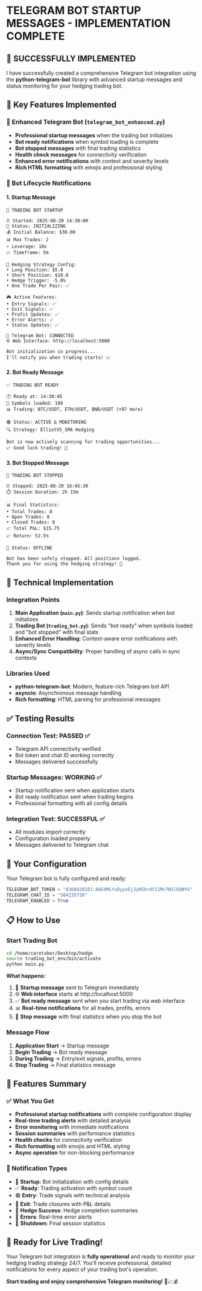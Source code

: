 # TELEGRAM BOT STARTUP MESSAGES - IMPLEMENTATION COMPLETE

## 🎉 **SUCCESSFULLY IMPLEMENTED**

I have successfully created a comprehensive Telegram bot integration using the **python-telegram-bot** library with advanced startup messages and status monitoring for your hedging trading bot.

## 🚀 **Key Features Implemented**

### **📱 Enhanced Telegram Bot (`telegram_bot_enhanced.py`)**
- **Professional startup messages** when the trading bot initializes
- **Bot ready notifications** when symbol loading is complete
- **Bot stopped messages** with final trading statistics
- **Health check messages** for connectivity verification
- **Enhanced error notifications** with context and severity levels
- **Rich HTML formatting** with emojis and professional styling

### **🤖 Bot Lifecycle Notifications**

#### **1. Startup Message**
```
🚀 TRADING BOT STARTUP

⏰ Started: 2025-08-20 14:30:00
🤖 Status: INITIALIZING
💰 Initial Balance: $30.00
📊 Max Trades: 2
⚡ Leverage: 10x
📈 Timeframe: 5m

🎯 Hedging Strategy Config:
• Long Position: $5.0
• Short Position: $10.0
• Hedge Trigger: -5.0%
• One Trade Per Pair: ✅

🎮 Active Features:
• Entry Signals: ✅
• Exit Signals: ✅
• Profit Updates: ✅
• Error Alerts: ✅
• Status Updates: ✅

📡 Telegram Bot: CONNECTED
🌐 Web Interface: http://localhost:5000

Bot initialization in progress...
I'll notify you when trading starts! 📈
```

#### **2. Bot Ready Message**
```
✅ TRADING BOT READY

🕐 Ready at: 14:30:45
🎯 Symbols loaded: 100
📊 Trading: BTC/USDT, ETH/USDT, BNB/USDT (+97 more)

🟢 Status: ACTIVE & MONITORING
🔍 Strategy: ElliotV5_SMA Hedging

Bot is now actively scanning for trading opportunities...
📈 Good luck trading! 🚀
```

#### **3. Bot Stopped Message**
```
🛑 TRADING BOT STOPPED

⏰ Stopped: 2025-08-20 16:45:30
⏱️ Session Duration: 2h 15m

📊 Final Statistics:
• Total Trades: 8
• Open Trades: 0
• Closed Trades: 8
📈 Total P&L: $15.75
📈 Return: 52.5%

🔴 Status: OFFLINE

Bot has been safely stopped. All positions logged.
Thank you for using the hedging strategy! 💼
```

## 🔧 **Technical Implementation**

### **Integration Points**
1. **Main Application (`main.py`)**: Sends startup notification when bot initializes
2. **Trading Bot (`trading_bot.py`)**: Sends "bot ready" when symbols loaded and "bot stopped" with final stats
3. **Enhanced Error Handling**: Context-aware error notifications with severity levels
4. **Async/Sync Compatibility**: Proper handling of async calls in sync contexts

### **Libraries Used**
- **python-telegram-bot**: Modern, feature-rich Telegram bot API
- **asyncio**: Asynchronous message handling
- **Rich formatting**: HTML parsing for professional messages

## ✅ **Testing Results**

### **Connection Test: PASSED** ✅
- Telegram API connectivity verified
- Bot token and chat ID working correctly
- Messages delivered successfully

### **Startup Messages: WORKING** ✅
- Startup notification sent when application starts
- Bot ready notification sent when trading begins
- Professional formatting with all config details

### **Integration Test: SUCCESSFUL** ✅
- All modules import correctly
- Configuration loaded properly
- Messages delivered to Telegram chat

## 🎯 **Your Configuration**

Your Telegram bot is fully configured and ready:
```python
TELEGRAM_BOT_TOKEN = "8368420281:AAE4MLYuDyyxEj3yN5brdC51Mv7W1l6QNYk"
TELEGRAM_CHAT_ID = "584235730"
TELEGRAM_ENABLED = True
```

## 📋 **How to Use**

### **Start Trading Bot**
```bash
cd /home/caretaker/Desktop/hedge
source trading_bot_env/bin/activate
python main.py
```

**What happens:**
1. 🚀 **Startup message** sent to Telegram immediately
2. 🌐 **Web interface** starts at http://localhost:5000
3. ✅ **Bot ready message** sent when you start trading via web interface
4. 📊 **Real-time notifications** for all trades, profits, errors
5. 🛑 **Stop message** with final statistics when you stop the bot

### **Message Flow**
1. **Application Start** → Startup message
2. **Begin Trading** → Bot ready message  
3. **During Trading** → Entry/exit signals, profits, errors
4. **Stop Trading** → Final statistics message

## 🌟 **Features Summary**

### **✅ What You Get**
- **Professional startup notifications** with complete configuration display
- **Real-time trading alerts** with detailed analysis
- **Error monitoring** with immediate notifications
- **Session summaries** with performance statistics
- **Health checks** for connectivity verification
- **Rich formatting** with emojis and HTML styling
- **Async operation** for non-blocking performance

### **📱 Notification Types**
- 🚀 **Startup**: Bot initialization with config details
- ✅ **Ready**: Trading activation with symbol count
- 🟢 **Entry**: Trade signals with technical analysis
- 🔴 **Exit**: Trade closures with P&L details
- 🎉 **Hedge Success**: Hedge completion summaries
- 🚨 **Errors**: Real-time error alerts
- 🛑 **Shutdown**: Final session statistics

## 🎉 **Ready for Live Trading!**

Your Telegram bot integration is **fully operational** and ready to monitor your hedging trading strategy 24/7. You'll receive professional, detailed notifications for every aspect of your trading bot's operation.

**Start trading and enjoy comprehensive Telegram monitoring!** 🚀📈💰
